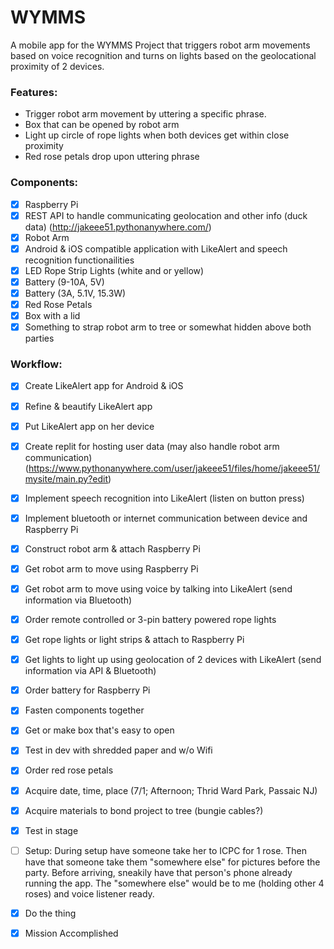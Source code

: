 # WYMMS

A mobile app for the WYMMS Project that triggers robot arm movements based on voice recognition and turns on lights based on the geolocational proximity of 2 devices.

### Features:
* Trigger robot arm movement by uttering a specific phrase.
* Box that can be opened by robot arm
* Light up circle of rope lights when both devices get within close proximity
* Red rose petals drop upon uttering phrase

### Components:
- [x] Raspberry Pi
- [x] REST API to handle communicating geolocation and other info (duck data) (http://jakeee51.pythonanywhere.com/)
- [x] Robot Arm
- [x] Android & iOS compatible application with LikeAlert and speech recognition functionailities
- [x] LED Rope Strip Lights (white and or yellow)
- [x] Battery (9-10A, 5V)
- [x] Battery (3A, 5.1V, 15.3W)
- [x] Red Rose Petals
- [x] Box with a lid
- [x] Something to strap robot arm to tree or somewhat hidden above both parties

### Workflow:
- [x] Create LikeAlert app for Android & iOS
- [x] Refine & beautify LikeAlert app
- [x] Put LikeAlert app on her device
- [x] Create replit for hosting user data (may also handle robot arm communication) (https://www.pythonanywhere.com/user/jakeee51/files/home/jakeee51/mysite/main.py?edit)
- [x] Implement speech recognition into LikeAlert (listen on button press)
- [x] Implement bluetooth or internet communication between device and Raspberry Pi
- [x] Construct robot arm & attach Raspberry Pi
- [x] Get robot arm to move using Raspberry Pi
- [x] Get robot arm to move using voice by talking into LikeAlert (send information via Bluetooth)
- [x] Order remote controlled or 3-pin battery powered rope lights
- [x] Get rope lights or light strips & attach to Raspberry Pi
- [x] Get lights to light up using geolocation of 2 devices with LikeAlert (send information via API & Bluetooth)
- [x] Order battery for Raspberry Pi
- [x] Fasten components together
- [x] Get or make box that's easy to open
- [x] Test in dev with shredded paper and w/o Wifi
- [x] Order red rose petals
- [x] Acquire date, time, place (7/1; Afternoon; Thrid Ward Park, Passaic NJ)
- [x] Acquire materials to bond project to tree (bungie cables?)
- [x] Test in stage
- [ ] Setup: During setup have someone take her to ICPC for 1 rose.
      Then have that someone take them "somewhere else" for pictures before the party.
      Before arriving, sneakily have that person's phone already running the app.
      The "somewhere else" would be to me (holding other 4 roses) and voice listener ready.
- [x] Do the thing

- [x] Mission Accomplished
